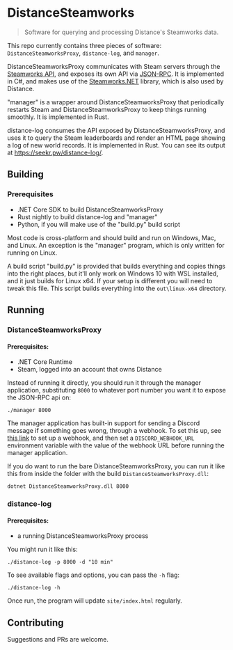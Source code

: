 # DistanceSteamworks

> Software for querying and processing Distance's Steamworks data.

This repo currently contains three pieces of software: `DistanceSteamworksProxy`, `distance-log`, and `manager`.

DistanceSteamworksProxy communicates with Steam servers through the [Steamworks API](https://partner.steamgames.com/doc/sdk/api), and exposes its own API via [JSON-RPC](https://www.jsonrpc.org/specification). It is implemented in C#, and makes use of the [Steamworks.NET](https://steamworks.github.io/) library, which is also used by Distance.

"manager" is a wrapper around DistanceSteamworksProxy that periodically restarts Steam and DistanceSteamworksProxy to keep things running smoothly. It is implemented in Rust.

distance-log consumes the API exposed by DistanceSteamworksProxy, and uses it to query the Steam leaderboards and render an HTML page showing a log of new world records. It is implemented in Rust. You can see its output at https://seekr.pw/distance-log/.

## Building

### Prerequisites

- .NET Core SDK to build DistanceSteamworksProxy
- Rust nightly to build distance-log and "manager"
- Python, if you will make use of the "build.py" build script


Most code is cross-platform and should build and run on Windows, Mac, and Linux. An exception is the "manager" program, which is only written for running on Linux.

A build script "build.py" is provided that builds everything and copies things into the right places, but it'll only work on Windows 10 with WSL installed, and it just builds for Linux x64. If your setup is different you will need to tweak this file. This script builds everything into the `out\linux-x64` directory.

## Running

### DistanceSteamworksProxy

#### Prerequisites:

- .NET Core Runtime
- Steam, logged into an account that owns Distance

Instead of running it directly, you should run it through the manager application, substituting `8000` to whatever port number you want it to expose the JSON-RPC api on:

```
./manager 8000
```

The manager application has built-in support for sending a Discord message if something goes wrong, through a webhook. To set this up, see [this link](https://support.discordapp.com/hc/en-us/articles/228383668-Intro-to-Webhooks) to set up a webhook, and then set a `DISCORD_WEBHOOK_URL` environment variable with the value of the webhook URL before running the manager application.

If you do want to run the bare DistanceSteamworksProxy, you can run it like this from inside the folder with the build `DistanceSteamworksProxy.dll`:

```
dotnet DistanceSteamworksProxy.dll 8000
```

### distance-log

#### Prerequisites:

- a running DistanceSteamworksProxy process

You might run it like this:

```
./distance-log -p 8000 -d "10 min"
```

To see available flags and options, you can pass the `-h` flag:

```
./distance-log -h
```

Once run, the program will update `site/index.html` regularly.

## Contributing

Suggestions and PRs are welcome.